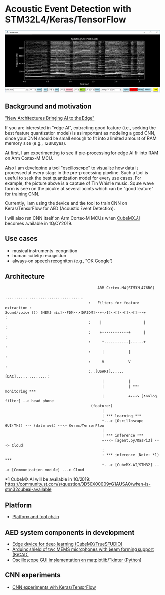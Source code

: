 # Acoustic Event Detection with STM32L4/Keras/TensorFlow

![](./oscilloscope/screenshots/spectrogram(psd)_small.jpg)

## Background and motivation

["New Architectures Bringing AI to the Edge"](https://www.eetimes.com/document.asp?doc_id=1333920)

If you are interested in "edge AI", extracting good feature (i.e., seeking the best feature quantization model) is as important as modeling a good CNN, since your CNN should be small enough to fit into a limited amount of RAM memory size (e.g., 128Kbyes).

At first, I am experimenting to see if pre-processing for edge AI fit into RAM on Arm Cortex-M MCU.

Also I am developing a tool "oscilloscope" to visualize how data is processed at every stage in the pre-processing pipeline. Such a tool is useful to seek the best quantization model for every use cases. For example, the picture above is a capture of Tin Whistle music. Squre wave form is seen on the picutre at several points which can be "good feature" for training CNN.

Currently, I am using the device and the tool to train CNN on Keras/TensorFlow for AED (Acoustic Event Detection).

I will also run CNN itself on Arm Cortex-M MCUs when [CubeMX.AI](https://www.st.com/content/st_com/en/about/innovation---technology/artificial-intelligence.html) becomes available in 1Q/CY2019.

## Use cases

- musical instruments recognition
- human activity recognition
- always-on speech recogniton (e.g., "OK Google")

## Architecture

```
                                          ARM Cortex-M4(STM32L476RG)
                                      ....................................
                                      :   Filters for feature extraction :
Sound/voice ))) [MEMS mic]--PDM-->[DFSDM]--+->[]->[]->[]->[]---+         :
                                      :    |                   |         :
                                      :    +------------+      |         :
                                      :     +-----------|------+         :
                                      :     |           |                :
                                      :     V           V                :
                                      :..[USART]......[DAC]..............:
                                            |           |
                                            |           | *** monitoring ***
                                            |           +---> [Analog filter] --> head phone
                                       (features)
                                            |
                                            | *** learning ***
                                            +---> [Oscilloscope GUI(Tk)] --- (data set) ---> Keras/TensorFlow
                                            |
                                            | *** inference ***
                                            +---> [agent.py/RasPi3] ---> Cloud
                                            :
                                            : *** inference (Note: *1) ***
                                            +- -> [CubeMX.AI/STM32] ---> [Communication module] ---> Cloud
```

*1 CubeMX.AI will be available in 1Q/2019: https://community.st.com/s/question/0D50X00009yG1AUSA0/when-is-stm32cubeai-available

## Platform

- [Platform and tool chain](./PLATFORM.md)

## AED system components in development

- [Edge device for deep learning (CubeMX/TrueSTUDIO)](./stm32)
- [Arduino shield of two MEMS microphones with beam forming support (KiCAD)](./kicad)
- [Oscilloscope GUI implementation on matplotlib/Tkinter (Python)](./oscilloscope)

## CNN experiments

- [CNN experiments with Keras/TensorFlow](./tensorflow)

